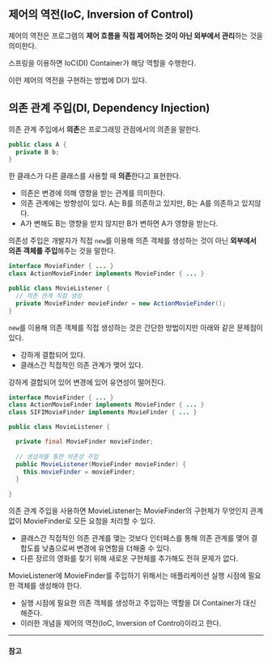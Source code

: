 ## 제어의 역전(IoC, Inversion of Control)

제어의 역전은 프로그램의 **제어 흐름을 직접 제어하는 것이 아닌 외부에서 관리**하는 것을 의미한다.

스프링을 이용하면 IoC(DI) Container가 해당 역할을 수행한다.

이런 제어의 역전을 구현하는 방법에 DI가 있다.

## 의존 관계 주입(DI, Dependency Injection)

의존 관계 주입에서 **의존**은 프로그래밍 관점에서의 의존을 말한다.

```java
public class A {
  private B b;
}
```

한 클래스가 다른 클래스를 사용할 때 **의존**한다고 표현한다.

- 의존은 변경에 의해 영향을 받는 관계를 의미한다.
- 의존 관계에는 방향성이 있다. A는 B를 의존하고 있지만, B는 A를 의존하고 있지않다.
- A가 변해도 B는 영향을 받지 않지만 B가 변하면 A가 영향을 받는다.

의존성 주입은 개발자가 직접 `new`를 이용해 의존 객체를 생성하는 것이 아닌 **외부에서 의존 객체를 주입**해주는 것을 말한다.

```java
interface MovieFinder { ... }
class ActionMovieFinder implements MovieFinder { ... }

public class MovieListener {
  // 의존 관계 직접 생성
  private MovieFinder movieFinder = new ActionMovieFinder();
}
```

`new`를 이용해 의존 객체를 직접 생성하는 것은 간단한 방법이지만 아래와 같은 문제점이 있다.

- 강하게 결합되어 있다.
- 클래스간 직접적인 의존 관계가 맺어 있다.

강하게 결합되어 있어 변경에 있어 유연성이 떨어진다.

```java
interface MovieFinder { ... }
class ActionMovieFinder implements MovieFinder { ... }
class SIFIMovieFinder implements MovieFinder { ... }

public class MovieListener {

  private final MovieFinder movieFinder;
  
  // 생성자를 통한 의존성 주입
  public MovieListener(MovieFinder movieFinder) {
    this.movieFinder = movieFinder;
  }
  
}
```

의존 관계 주입을 사용하면 MovieListener는 MovieFinder의 구현체가 무엇인지 관계 없이 MovieFinder로 모든 요청을 처리할 수 있다.

- 클래스간 직접적인 의존 관계를 맺는 것보다 인터페스를 통해 의존 관계를 맺어 결합도를 낮춤으로써 변경에 유연함을 더해줄 수 있다.
- 다른 장르의 영화를 찾기 위해 새로운 구현체를 추가해도 전혀 문제가 없다.

MovieListener에 MovieFinder를 주입하기 위해서는 애플리케이션 실행 시점에 필요한 객체를 생성해야 한다.

- 실행 시점에 필요한 의존 객체를 생성하고 주입하는 역할을 DI Container가 대신 해준다. 
- 이러한 개념을 제어의 역전(IoC, Inversion of Control)이라고 한다.

---

#### 참고
